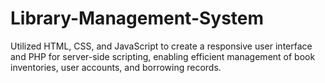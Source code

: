 # Library-Management-System
Utilized HTML, CSS, and JavaScript to create a responsive user interface and PHP for server-side scripting, enabling efficient management of book inventories, user accounts, and borrowing records.
